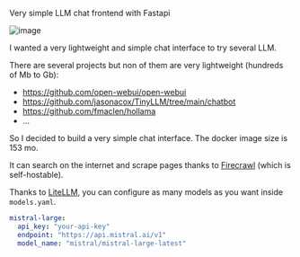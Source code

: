 Very simple LLM chat frontend with Fastapi

![image](https://github.com/user-attachments/assets/9f8de766-4732-424c-997f-c4ddac95546c)

I wanted a very lightweight and simple chat interface to try several LLM.

There are several projects but non of them are very lightweight (hundreds of Mb to Gb):
* https://github.com/open-webui/open-webui
* https://github.com/jasonacox/TinyLLM/tree/main/chatbot
* https://github.com/fmaclen/hollama
* ...

So I decided to build a very simple chat interface. The docker image size is 153 mo.

It can search on the internet and scrape pages thanks to [Firecrawl](https://www.firecrawl.dev/) (which is self-hostable).

Thanks to [LiteLLM](https://github.com/BerriAI/litellm), you can configure as many models as you want inside `models.yaml`.

````yaml
mistral-large:
  api_key: "your-api-key"
  endpoint: "https://api.mistral.ai/v1"
  model_name: "mistral/mistral-large-latest"
````
